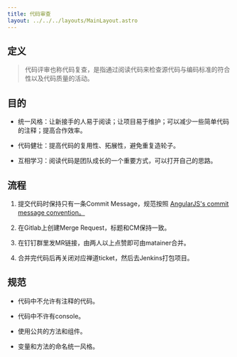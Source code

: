 ```yaml
---
title: 代码审查
layout: ../../../layouts/MainLayout.astro
---
```


## 定义

> 代码评审也称代码复查，是指通过阅读代码来检查源代码与编码标准的符合性以及代码质量的活动。

## 目的

- 统一风格：让新接手的人易于阅读；让项目易于维护；可以减少一些简单代码的注释；提高合作效率。

- 代码健壮：提高代码的复用性、拓展性，避免重复造轮子。

- 互相学习：阅读代码是团队成长的一个重要方式，可以打开自己的思路。

## 流程

1. 提交代码时保持只有一条Commit Message，规范按照 [AngularJS's commit message convention。](https://github.com/angular/angular.js/blob/master/DEVELOPERS.md#-git-commit-guidelines)

2. 在Gitlab上创建Merge Request，标题和CM保持一致。

3. 在钉钉群里发MR链接，由两人以上点赞即可由matainer合并。

4. 合并完代码后再关闭对应禅道ticket，然后去Jenkins打包项目。

## 规范

- 代码中不允许有注释的代码。

- 代码中不许有console。

- 使用公共的方法和组件。

- 变量和方法的命名统一风格。
